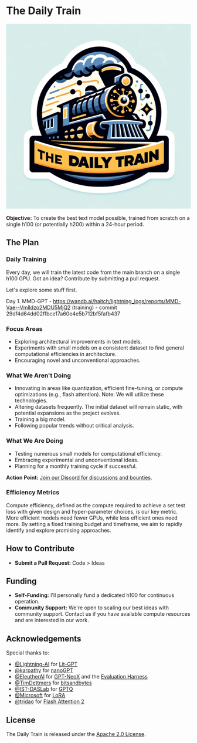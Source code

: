 # The Daily Train
![Logo of The Daily Train](https://raw.githubusercontent.com/Algomancer/The-Daily-Train/main/assets/logo.webp)

**Objective:** To create the best text model possible, trained from scratch on a single h100 (or potentially h200) within a 24-hour period.

## The Plan

### Daily Training
Every day, we will train the latest code from the main branch on a single h100 GPU. Got an idea? Contribute by submitting a pull request. 

Let's explore some stuff first.

Day 1. MMD-GPT - https://wandb.ai/haitch/lightning_logs/reports/MMD-Vae--Vmlldzo2MDU5MjQ2 (training) - commit 29df4d64dd02ffbce17a60e4e5b712bf5fafb437

### Focus Areas
- Exploring architectural improvements in text models.
- Experiments with small models on a consistent dataset to find general computational efficiencies in architecture.
- Encouraging novel and unconventional approaches.

### What We Aren't Doing
- Innovating in areas like quantization, efficient fine-tuning, or compute optimizations (e.g., flash attention). Note: We will utilize these technologies.
- Altering datasets frequently. The initial dataset will remain static, with potential expansions as the project evolves.
- Training a big model.
- Following popular trends without critical analysis.

### What We Are Doing
- Testing numerous small models for computational efficiency.
- Embracing experimental and unconventional ideas.
- Planning for a monthly training cycle if successful.

**Action Point:** [Join our Discord for discussions and bounties](https://discord.gg/T4TtwVXn).

### Efficiency Metrics
Compute efficiency, defined as the compute required to achieve a set test loss with given design and hyper-parameter choices, is our key metric. More efficient models need fewer GPUs, while less efficient ones need more. By setting a fixed training budget and timeframe, we aim to rapidly identify and explore promising approaches.

## How to Contribute

- **Submit a Pull Request:** Code > Ideas

## Funding

- **Self-Funding:** I'll personally fund a dedicated h100 for continuous operation.
- **Community Support:** We're open to scaling our best ideas with community support. Contact us if you have available compute resources and are interested in our work.

## Acknowledgements
Special thanks to:
- [@Lightning-AI](https://github.com/Lightning-AI/) for [Lit-GPT](https://github.com/Lightning-AI/lit-gpt)
- [@karpathy](https://github.com/karpathy) for [nanoGPT](https://github.com/karpathy/nanoGPT)
- [@EleutherAI](https://github.com/EleutherAI) for [GPT-NeoX](https://github.com/EleutherAI/gpt-neox) and the [Evaluation Harness](https://github.com/EleutherAI/lm-evaluation-harness)
- [@TimDettmers](https://github.com/TimDettmers) for [bitsandbytes](https://github.com/TimDettmers/bitsandbytes)
- [@IST-DASLab](https://github.com/IST-DASLab) for [GPTQ](https://github.com/IST-DASLab/gptq)
- [@Microsoft](https://github.com/microsoft) for [LoRA](https://github.com/microsoft/LoRA)
- [@tridao](https://github.com/tridao) for [Flash Attention 2](https://github.com/Dao-AILab/flash-attention)

## License
The Daily Train is released under the [Apache 2.0 License](https://github.com/Lightning-AI/lit-gpt/blob/main/LICENSE).
